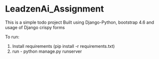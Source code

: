 # LeadzenAi_Assignment
This is a simple todo project Built using Django-Python, bootstrap 4.6 and usage of Django crispy forms

To run:
1. Install requirements (pip install -r requirements.txt)
2. run - python manage.py runserver

